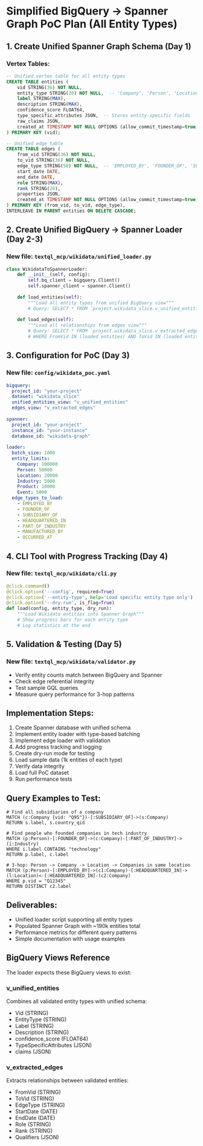 # Simplified BigQuery → Spanner Graph PoC Plan (All Entity Types)

## 1. Create Unified Spanner Graph Schema (Day 1)

### Vertex Tables:
```sql
-- Unified vertex table for all entity types
CREATE TABLE entities (
    vid STRING(36) NOT NULL,
    entity_type STRING(20) NOT NULL,  -- 'Company', 'Person', 'Location', 'Industry', 'Product', 'Event'
    label STRING(MAX),
    description STRING(MAX),
    confidence_score FLOAT64,
    type_specific_attributes JSON,  -- Stores entity-specific fields
    raw_claims JSON,
    created_at TIMESTAMP NOT NULL OPTIONS (allow_commit_timestamp=true),
) PRIMARY KEY (vid);

-- Unified edge table
CREATE TABLE edges (
    from_vid STRING(36) NOT NULL,
    to_vid STRING(36) NOT NULL,
    edge_type STRING(50) NOT NULL,  -- 'EMPLOYED_BY', 'FOUNDER_OF', 'SUBSIDIARY_OF', etc.
    start_date DATE,
    end_date DATE,
    role STRING(MAX),
    rank STRING(20),
    properties JSON,
    created_at TIMESTAMP NOT NULL OPTIONS (allow_commit_timestamp=true),
) PRIMARY KEY (from_vid, to_vid, edge_type),
INTERLEAVE IN PARENT entities ON DELETE CASCADE;
```

## 2. Create Unified BigQuery → Spanner Loader (Day 2-3)

### New file: `textql_mcp/wikidata/unified_loader.py`
```python
class WikidataToSpannerLoader:
    def __init__(self, config):
        self.bq_client = bigquery.Client()
        self.spanner_client = spanner.Client()
        
    def load_entities(self):
        """Load all entity types from unified BigQuery view"""
        # Query: SELECT * FROM `project.wikidata_slice.v_unified_entities` LIMIT 100000
        
    def load_edges(self):
        """Load all relationships from edges view"""
        # Query: SELECT * FROM `project.wikidata_slice.v_extracted_edges` 
        # WHERE FromVid IN (loaded entities) AND ToVid IN (loaded entities)
```

## 3. Configuration for PoC (Day 3)

### New file: `config/wikidata_poc.yaml`
```yaml
bigquery:
  project_id: "your-project"
  dataset: "wikidata_slice"
  unified_entities_view: "v_unified_entities"
  edges_view: "v_extracted_edges"
  
spanner:
  project_id: "your-project"
  instance_id: "your-instance"
  database_id: "wikidata-graph"
  
loader:
  batch_size: 1000
  entity_limits:
    Company: 100000
    Person: 50000
    Location: 20000
    Industry: 5000
    Product: 10000
    Event: 5000
  edge_types_to_load:
    - EMPLOYED_BY
    - FOUNDER_OF
    - SUBSIDIARY_OF
    - HEADQUARTERED_IN
    - PART_OF_INDUSTRY
    - MANUFACTURED_BY
    - OCCURRED_AT
```

## 4. CLI Tool with Progress Tracking (Day 4)

### New file: `textql_mcp/wikidata/cli.py`
```python
@click.command()
@click.option('--config', required=True)
@click.option('--entity-type', help='Load specific entity type only')
@click.option('--dry-run', is_flag=True)
def load(config, entity_type, dry_run):
    """Load Wikidata entities into Spanner Graph"""
    # Show progress bars for each entity type
    # Log statistics at the end
```

## 5. Validation & Testing (Day 5)

### New file: `textql_mcp/wikidata/validator.py`
- Verify entity counts match between BigQuery and Spanner
- Check edge referential integrity
- Test sample GQL queries
- Measure query performance for 3-hop patterns

## Implementation Steps:
1. Create Spanner database with unified schema
2. Implement entity loader with type-based batching
3. Implement edge loader with validation
4. Add progress tracking and logging
5. Create dry-run mode for testing
6. Load sample data (1k entities of each type)
7. Verify data integrity
8. Load full PoC dataset
9. Run performance tests

## Query Examples to Test:
```gql
# Find all subsidiaries of a company
MATCH (c:Company {vid: "Q95"})-[:SUBSIDIARY_OF]->(s:Company)
RETURN s.label, s.country_qid

# Find people who founded companies in tech industry
MATCH (p:Person)-[:FOUNDER_OF]->(c:Company)-[:PART_OF_INDUSTRY]->(i:Industry)
WHERE i.label CONTAINS "technology"
RETURN p.label, c.label

# 3-hop: Person -> Company -> Location -> Companies in same location
MATCH (p:Person)-[:EMPLOYED_BY]->(c1:Company)-[:HEADQUARTERED_IN]->(l:Location)<-[:HEADQUARTERED_IN]-(c2:Company)
WHERE p.vid = "Q12345"
RETURN DISTINCT c2.label
```

## Deliverables:
- Unified loader script supporting all entity types
- Populated Spanner Graph with ~190k entities total
- Performance metrics for different query patterns
- Simple documentation with usage examples

## BigQuery Views Reference

The loader expects these BigQuery views to exist:

### v_unified_entities
Combines all validated entity types with unified schema:
- Vid (STRING)
- EntityType (STRING)
- Label (STRING)
- Description (STRING)
- confidence_score (FLOAT64)
- TypeSpecificAttributes (JSON)
- claims (JSON)

### v_extracted_edges
Extracts relationships between validated entities:
- FromVid (STRING)
- ToVid (STRING)
- EdgeType (STRING)
- StartDate (DATE)
- EndDate (DATE)
- Role (STRING)
- Rank (STRING)
- Qualifiers (JSON)